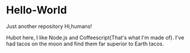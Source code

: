 # Hello-World
Just another repository
Hi,humans!

Hubot here, I like Node.js and Coffeescript(That's  what I'm made of).
I've had tacos on the moon and find them far superior to Earth tacos.

